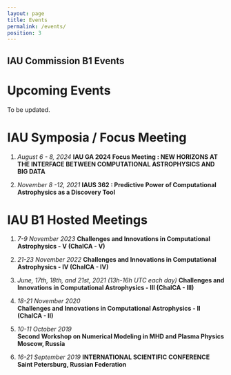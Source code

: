 ```yaml
---
layout: page
title: Events
permalink: /events/
position: 3
---
```


## IAU Commission B1 Events ##

# Upcoming Events 

To be updated.

# IAU Symposia / Focus Meeting

1. *August 6 - 8, 2024*
**IAU GA 2024 Focus Meeting : NEW HORIZONS AT THE INTERFACE BETWEEN COMPUTATIONAL ASTROPHYSICS AND BIG DATA**

2. *November 8 -12, 2021*
**IAUS 362 : Predictive Power of Computational Astrophysics as a Discovery Tool**

# IAU B1 Hosted Meetings

1. *7-9 November 2023* 
**Challenges and Innovations in Computational Astrophysics - V (ChaICA - V)**

2. *21-23 November 2022* 
**Challenges and Innovations in Computational Astrophysics - IV (ChaICA - IV)**

3. *June, 17th, 18th, and 21st, 2021 (13h-16h UTC each day)* 
**Challenges and Innovations in Computational Astrophysics - III (ChaICA - III)**

4. *18-21 November 2020*  
**Challenges and Innovations in Computational Astrophysics - II (ChaICA - II)**

5. *10-11 October 2019*  
**Second Workshop on Numerical Modeling in MHD and Plasma Physics Moscow, Russia**

6. *16-21 September 2019* 
**INTERNATIONAL SCIENTIFIC CONFERENCE Saint Petersburg, Russian Federation**